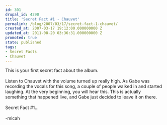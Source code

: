 ```yaml
---
id: 301
drupal_id: 4290
title: 'Secret Fact #1 - Chauvet'
permalink: /blog/2007/03/17/secret-fact-1-chauvet/
created_at: 2007-03-17 19:12:00.000000000 Z
updated_at: 2011-08-20 03:36:31.000000000 Z
promoted: true
state: published
tags:
- Secret Facts
- Chauvet
---
```

This is your first secret fact about the album.<br /><br />Listen to Chauvet with the volume turned up really high. As Gabe was recording the vocals for this song, a couple of people walked in and started laughing. At the very beginning, you will hear this. This is actually something that happened live, and Gabe just decided to leave it on there.<br /><br />Secret Fact #1...<br /><br />-micah
